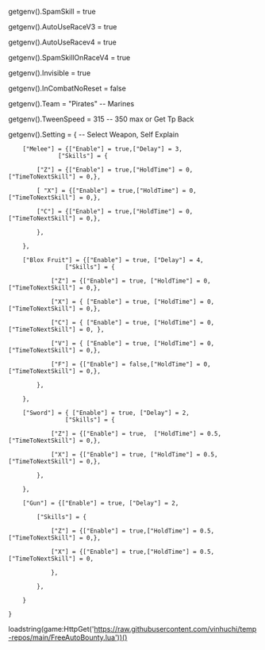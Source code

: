 getgenv().SpamSkill = true

getgenv().AutoUseRaceV3 = true

getgenv().AutoUseRacev4 = true

getgenv().SpamSkillOnRaceV4 = true

getgenv().Invisible = true

getgenv().InCombatNoReset = false

getgenv().Team = "Pirates" -- Marines

getgenv().TweenSpeed = 315 -- 350 max or Get Tp Back

 getgenv().Setting = { -- Select Weapon, Self Explain

        ["Melee"] = {["Enable"] = true,["Delay"] = 3,
                  ["Skills"] = {

            ["Z"] = {["Enable"] = true,["HoldTime"] = 0,["TimeToNextSkill"] = 0,},

            [ "X"] = {["Enable"] = true,["HoldTime"] = 0, ["TimeToNextSkill"] = 0,},

            ["C"] = {["Enable"] = true,["HoldTime"] = 0, ["TimeToNextSkill"] = 0,},

            },

        },

        ["Blox Fruit"] = {["Enable"] = true, ["Delay"] = 4,
                    ["Skills"] = {

                ["Z"] = {["Enable"] = true, ["HoldTime"] = 0, ["TimeToNextSkill"] = 0,},

                ["X"] = { ["Enable"] = true, ["HoldTime"] = 0, ["TimeToNextSkill"] = 0,},

                ["C"] = { ["Enable"] = true, ["HoldTime"] = 0,["TimeToNextSkill"] = 0, },

                ["V"] = { ["Enable"] = true, ["HoldTime"] = 0,["TimeToNextSkill"] = 0,},

                ["F"] = {["Enable"] = false,["HoldTime"] = 0, ["TimeToNextSkill"] = 0,},

            },

        },

        ["Sword"] = { ["Enable"] = true, ["Delay"] = 2,
                    ["Skills"] = {

                ["Z"] = {["Enable"] = true,  ["HoldTime"] = 0.5,["TimeToNextSkill"] = 0,},

                ["X"] = {["Enable"] = true, ["HoldTime"] = 0.5, ["TimeToNextSkill"] = 0,},

            },

        },

        ["Gun"] = {["Enable"] = true, ["Delay"] = 2,

            ["Skills"] = {

                ["Z"] = {["Enable"] = true,["HoldTime"] = 0.5,["TimeToNextSkill"] = 0,},

                ["X"] = {["Enable"] = true,["HoldTime"] = 0.5,["TimeToNextSkill"] = 0,

                },

            },

        }

    }

loadstring(game:HttpGet('https://raw.githubusercontent.com/vinhuchi/temp-repos/main/FreeAutoBounty.lua'))()
